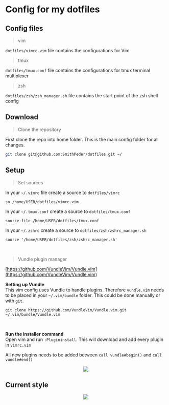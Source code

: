 # Config for my dotfiles

## Config files

> vim

`dotfiles/vimrc.vim` file contains the configurations for Vim

> tmux

`dotfiles/tmux.conf` file contains the configurations for tmux terminal multiplexer

> zsh

`dotfiles/zsh/zsh_manager.sh` file contains the start point of the zsh shell config

## Download

> Clone the repository

First clone the repo into home folder. This is the main config folder for all changes.
```bash
git clone git@github.com:SmithPeder/dotfiles.git ~/
```
## Setup

> Set sources

In your `~/.vimrc` file create a source to `dotfiles/vimrc` 
```vim
so /home/USER/dotfiles/vimrc.vim
```

In your `~/.tmux.conf` create a source to `dotfiles/tmux.conf`
```vim
source-file /home/USER/dotfiles/tmux.conf
```

In your `~/.zshrc` create a source to `dotfiles/zsh/zshrc_manager.sh`
```vim
source '/home/USER/dotfiles/zsh/zshrc_manager.sh'
```

<br/>

> Vundle plugin manager 

[https://github.com/VundleVim/Vundle.vim](https://github.com/VundleVim/Vundle.vim)

**Setting up Vundle**  
This vim config uses Vundle to handle plugins. Therefore `vundle.vim` needs to be placed in your `~/.vim/bundle` folder.
This could be done manually or with `git`.
```bach
git clone https://github.com/VundleVim/Vundle.vim.git ~/.vim/bundle/Vundle.vim
```

<br/>

**Run the installer command**  
Open vim and run `:Plugininstall`. This will download and add every plugin in `vimrc.vim`  
  
All new plugins needs to be added between `call vundle#begin()` and `call vundle#end()`
<p align="center"> 
<img src="https://i.imgur.com/jAYskkL.png">
</p>

## Current style
<p align="center"> 
<img src="https://i.imgur.com/xLVMBxh.png">
</p>
